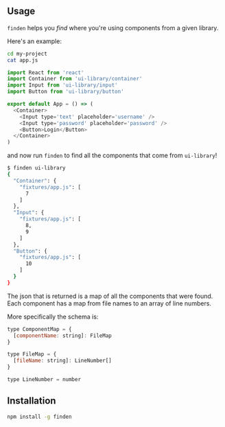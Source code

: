 ## Usage

`finden` helps you _find_ where you're using components from a given library.

Here's an example:

```bash
cd my-project
cat app.js
```
```js
import React from 'react'
import Container from 'ui-library/container'
import Input from 'ui-library/input'
import Button from 'ui-library/button'

export default App = () => (
  <Container>
    <Input type='text' placeholder='username' />
    <Input type='password' placeholder='password' />
    <Button>Login</Button>
  </Container>
)
```

and now run `finden` to find all the components that come from `ui-library`!

```bash
$ finden ui-library
{
  "Container": {
    "fixtures/app.js": [
      7
    ]
  },
  "Input": {
    "fixtures/app.js": [
      8,
      9
    ]
  },
  "Button": {
    "fixtures/app.js": [
      10
    ]
  }
}
```

The json that is returned is a map of all the components that were found. Each component has a map from file names to an array of line numbers.

More specifically the schema is:

```js
type ComponentMap = {
  [componentName: string]: FileMap
}

type FileMap = {
  [fileName: string]: LineNumber[]
}

type LineNumber = number
```

## Installation

```bash
npm install -g finden
```
